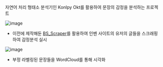 자연어 처리 형태소 분석기인 Konlpy Okt를 활용하여 문장의 감정을 분석하는 프로젝트

![image](https://github.com/user-attachments/assets/239e2036-cac5-4ff8-a1bf-a2bfa358881a)

- 이전에 제작해둔 [BS_Scraper](https://github.com/brownnyi/BS_scraper)를 활용하여 인벤 사이트의 유저의 글들을 스크래핑 하여 감정분석 실시

![image](https://github.com/user-attachments/assets/fb9c05fe-83b8-408e-8526-1dec15960eaa)

- 부정 라벨링된 문장들을 WordCloud를 통해 시각화

